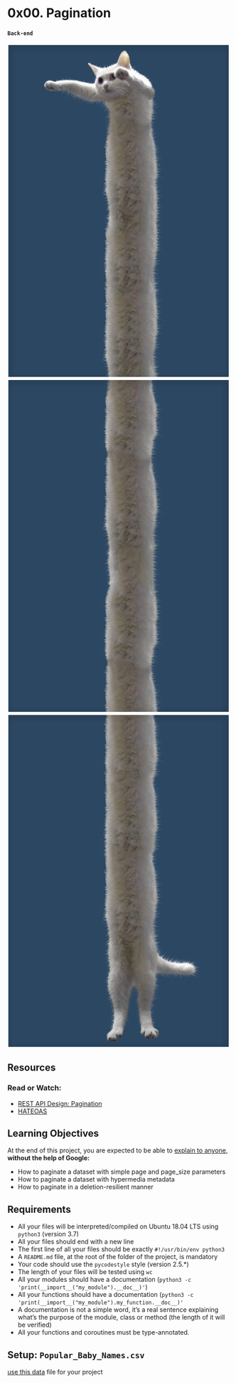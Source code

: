 # 0x00. Pagination

**`Back-end`**
<br><br>
<img src="https://github.com/Basant-Adel/alx-backend/blob/cc69a06790662bdfdcb44b31aee9dc0742064b3b/0x00-pagination/meme1.png">
<br>
<img src="https://github.com/Basant-Adel/alx-backend/blob/cc69a06790662bdfdcb44b31aee9dc0742064b3b/0x00-pagination/meme2.png">
<br>
<img src="https://github.com/Basant-Adel/alx-backend/blob/4d9ccc463d355ea00f756355538d9c8a040d20e2/0x00-pagination/meme3.png">

## Resources

### Read or Watch:

* [REST API Design: Pagination](https://intranet.alxswe.com/rltoken/7Kdzi9CH1LdSfNQ4RaJUQw)
* [HATEOAS](https://intranet.alxswe.com/rltoken/tfzcEbTSdMYSYxsspJH_oA)

## Learning Objectives

At the end of this project, you are expected to be able to [explain to anyone](https://fs.blog/feynman-learning-technique/), **without the help of Google:**

* How to paginate a dataset with simple page and page_size parameters
* How to paginate a dataset with hypermedia metadata
* How to paginate in a deletion-resilient manner

## Requirements

* All your files will be interpreted/compiled on Ubuntu 18.04 LTS using `python3` (version 3.7)
* All your files should end with a new line
* The first line of all your files should be exactly `#!/usr/bin/env python3`
* A `README.md` file, at the root of the folder of the project, is mandatory
* Your code should use the `pycodestyle` style (version 2.5.*)
* The length of your files will be tested using `wc`
* All your modules should have a documentation (`python3 -c 'print(__import__("my_module").__doc__)'`)
* All your functions should have a documentation (`python3 -c 'print(__import__("my_module").my_function.__doc__)'`
* A documentation is not a simple word, it’s a real sentence explaining what’s the purpose of the module, class or method (the length of it will be verified)
* All your functions and coroutines must be type-annotated.

## Setup: `Popular_Baby_Names.csv`

[use this data](https://s3.amazonaws.com/alx-intranet.hbtn.io/uploads/misc/2020/5/7d3576d97e7560ae85135cc214ffe2b3412c51d7.csv?X-Amz-Algorithm=AWS4-HMAC-SHA256&X-Amz-Credential=AKIARDDGGGOUSBVO6H7D%2F20240129%2Fus-east-1%2Fs3%2Faws4_request&X-Amz-Date=20240129T203524Z&X-Amz-Expires=86400&X-Amz-SignedHeaders=host&X-Amz-Signature=1b210102f6070b866bd4c7b32fdc395562ae2d59faf1501c77d763395fb70c80) file for your project
